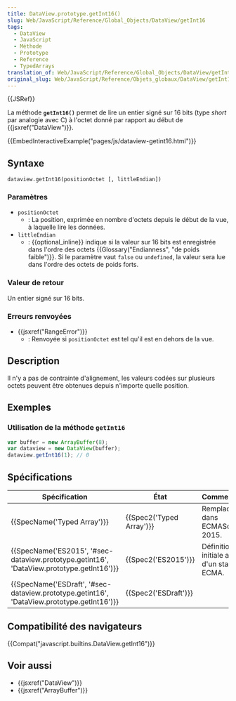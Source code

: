 ```yaml
---
title: DataView.prototype.getInt16()
slug: Web/JavaScript/Reference/Global_Objects/DataView/getInt16
tags:
  - DataView
  - JavaScript
  - Méthode
  - Prototype
  - Reference
  - TypedArrays
translation_of: Web/JavaScript/Reference/Global_Objects/DataView/getInt16
original_slug: Web/JavaScript/Reference/Objets_globaux/DataView/getInt16
---
```

{{JSRef}}

La méthode **`getInt16()`** permet de lire un entier signé sur 16 bits (type _short_ par analogie avec C) à l'octet donné par rapport au début de {{jsxref("DataView")}}.

{{EmbedInteractiveExample("pages/js/dataview-getint16.html")}}

## Syntaxe

    dataview.getInt16(positionOctet [, littleEndian])

### Paramètres

- `positionOctet`
  - : La position, exprimée en nombre d'octets depuis le début de la vue, à laquelle lire les données.
- `littleEndian`
  - : {{optional_inline}} indique si la valeur sur 16 bits est enregistrée dans l'ordre des octets {{Glossary("Endianness", "de poids faible")}}. Si le paramètre vaut `false` ou `undefined`, la valeur sera lue dans l'ordre des octets de poids forts.

### Valeur de retour

Un entier signé sur 16 bits.

### Erreurs renvoyées

- {{jsxref("RangeError")}}
  - : Renvoyée si `positionOctet` est tel qu'il est en dehors de la vue.

## Description

Il n'y a pas de contrainte d'alignement, les valeurs codées sur plusieurs octets peuvent être obtenues depuis n'importe quelle position.

## Exemples

### Utilisation de la méthode `getInt16`

```js
var buffer = new ArrayBuffer(8);
var dataview = new DataView(buffer);
dataview.getInt16(1); // 0
```

## Spécifications

| Spécification                                                                                                            | État                             | Commentaires                                    |
| ------------------------------------------------------------------------------------------------------------------------ | -------------------------------- | ----------------------------------------------- |
| {{SpecName('Typed Array')}}                                                                                     | {{Spec2('Typed Array')}} | Remplacée dans ECMAScript 2015.                 |
| {{SpecName('ES2015', '#sec-dataview.prototype.getint16', 'DataView.prototype.getInt16')}} | {{Spec2('ES2015')}}         | Définition initiale au sein d'un standard ECMA. |
| {{SpecName('ESDraft', '#sec-dataview.prototype.getint16', 'DataView.prototype.getInt16')}} | {{Spec2('ESDraft')}}     |                                                 |

## Compatibilité des navigateurs

{{Compat("javascript.builtins.DataView.getInt16")}}

## Voir aussi

- {{jsxref("DataView")}}
- {{jsxref("ArrayBuffer")}}
